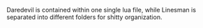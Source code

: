 Daredevil is contained within one single lua file, while Linesman is separated into different folders for shitty organization.
